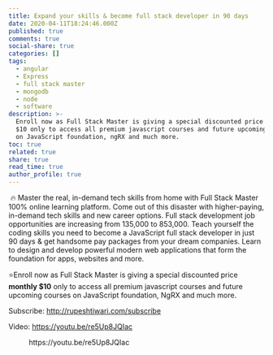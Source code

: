 ```yaml
---
title: Expand your skills & become full stack developer in 90 days
date: 2020-04-11T18:24:46.000Z
published: true
comments: true
social-share: true
categories: []
tags:
  - angular
  - Express
  - full stack master
  - mongodb
  - node
  - software
description: >-
  Enroll now as Full Stack Master is giving a special discounted price monthly
  $10 only to access all premium javascript courses and future upcoming courses
  on JavaScript foundation, ngRX and much more.
toc: true
related: true
share: true
read_time: true
author_profile: true
---
```


<p><!-- wp:paragraph --></p>
<p>&nbsp;🔥 Master the real, in-demand tech skills from home with Full Stack Master 100% online learning platform. Come out of this disaster with higher-paying, in-demand tech skills and new career options. Full stack development job opportunities are increasing from 135,000 to 853,000. Teach yourself the coding skills you need to become a JavaScript full stack developer in just 90 days &amp; get handsome pay packages from your dream companies. Learn to design and develop powerful modern web applications that form the foundation for apps, websites and more.&nbsp;</p>
<p><!-- /wp:paragraph --></p>
<p><!-- wp:paragraph --></p>
<p>⭐️Enroll now as Full Stack Master is giving a special discounted price <strong>monthly $10</strong> only to access all premium javascript courses and future upcoming courses on JavaScript foundation, NgRX and much more.&nbsp;</p>
<p><!-- /wp:paragraph --></p>
<p><!-- wp:paragraph --></p>
<p>Subscribe: <a href="http://rupeshtiwari.com/subscribe">http://rupeshtiwari.com/subscribe</a></p>
<p><!-- /wp:paragraph --></p>
<p><!-- wp:paragraph --></p>
<p>Video: <a href="https://youtu.be/re5Up8JQIac">https://youtu.be/re5Up8JQIac</a></p>
<p><!-- /wp:paragraph --></p>
<p><!-- wp:core-embed/youtube {"url":"https://youtu.be/re5Up8JQIac","type":"video","providerNameSlug":"youtube","align":"left","className":"wp-embed-aspect-16-9 wp-has-aspect-ratio"} --></p>
<figure class="wp-block-embed-youtube alignleft wp-block-embed is-type-video is-provider-youtube wp-embed-aspect-16-9 wp-has-aspect-ratio">
<div class="wp-block-embed__wrapper">
https://youtu.be/re5Up8JQIac
</div>
</figure>
<p><!-- /wp:core-embed/youtube --></p>
